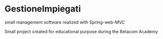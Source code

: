 # GestioneImpiegati
small management software realized with Spring-web-MVC

Small project created for educational purpose during the Betacom Academy
